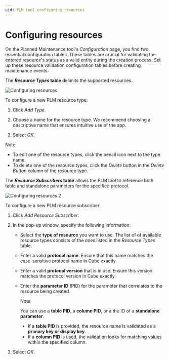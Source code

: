 ```yaml
---
uid: PLM_tool_configuring_resources
---
```


# Configuring resources

On the Planned Maintenance tool's *Configuration* page, you find two essential configuration tables. These tables are crucial for validating the entered resource's status as a valid entity during the creation process. Set up these resource validation configuration tables before creating maintenance events.

The ***Resource Types* table** delimits the supported resources.

![Configuring resources](~/user-guide/images/Configuring_resources2.png)

To configure a new PLM resource type:

1. Click *Add Type*.

1. Choose a name for the resource type. We recommend choosing a descriptive name that ensures intuitive use of the app.

1. Select *OK*.

> [!NOTE]
>
> - To edit one of the resource types, click the pencil icon next to the type name.
> - To delete one of the resource types, click the *Delete* button in the *Delete Button* column of the resource type.

The ***Resource Subscribers* table** allows the PLM tool to reference both table and standalone parameters for the specified protocol.

![Configuring resources 2](~/user-guide/images/Configuring_resources.png)

To configure a new PLM resource subscriber:

1. Click *Add Resource Subscriber*.

1. In the pop-up window, specify the following information:

   - Select the **type of resource** you want to use. The list of of available resource types consists of the ones listed in the *Resource Types* table.

   - Enter a valid **protocol name**. Ensure that this name matches the case-sensitive protocol name in Cube exactly.

   - Enter a valid **protocol version** that is in use. Ensure this version matches the protocol version in Cube exactly.

   - Enter the **parameter ID** (PID) for the parameter that correlates to the resource being created.

     > [!NOTE]
     > You can use a **table PID**, a **column PID**, or a the ID of a **standalone parameter**.
     >
     > - If a **table PID** is provided, the resource name is validated as a **primary key or display key**.
     > - If a **column PID** is used, the validation looks for matching values within the specified column.

1. Select *OK*.
